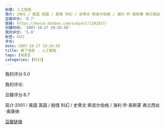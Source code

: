 ```yaml
---
标题: 人工智能
简介: 2001 / 美国 英国 / 剧情 科幻 / 史蒂文·斯皮尔伯格 / 海利·乔·奥斯蒙 弗兰西丝·奥康纳
豆瓣评分: '8.7'
链接: https://movie.douban.com/subject/1302827/
创建时间: '2007-10-27 19:26:56'
我的评分: '5.0'
标签: 科幻
评论:
date: 2007-10-27 19:26:56
title: 看了电影 - 人工智能
tags: [电影]
categories: [科幻]
---
```


我的评分:5.0

我的评论:

豆瓣评分:8.7

简介:2001 / 美国 英国 / 剧情 科幻 / 史蒂文·斯皮尔伯格 / 海利·乔·奥斯蒙 弗兰西丝·奥康纳

[豆瓣链接](https://movie.douban.com/subject/1302827/)

